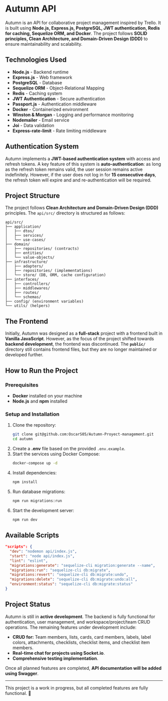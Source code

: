 # Autumn API

Autumn is an API for collaborative project management inspired by Trello. It is built using **Node.js, Express.js, PostgreSQL, JWT authentication, Redis for caching, Sequelize ORM, and Docker**. The project follows **SOLID principles, Clean Architecture, and Domain-Driven Design (DDD)** to ensure maintainability and scalability.

## Technologies Used
- **Node.js** - Backend runtime
- **Express.js** - Web framework
- **PostgreSQL** - Database
- **Sequelize ORM** - Object-Relational Mapping
- **Redis** - Caching system
- **JWT Authentication** - Secure authentication
- **Passport.js** - Authentication middleware
- **Docker** - Containerized environment
- **Winston & Morgan** - Logging and performance monitoring
- **Nodemailer** - Email service
- **Joi** - Data validation
- **Express-rate-limit** - Rate limiting middleware

## Authentication System
Autumn implements a **JWT-based authentication system** with access and refresh tokens. A key feature of this system is **auto-authentication**: as long as the refresh token remains valid, the user session remains active indefinitely. However, if the user does not log in for **15 consecutive days**, the refresh token will expire and and re-authentication will be required.

## Project Structure
The project follows **Clean Architecture and Domain-Driven Design (DDD)** principles. The `api/src/` directory is structured as follows:
```
api/src/
├── application/
│   ├── dtos/
│   ├── services/
│   └── use-cases/
├── domain/
│   ├── repositories/ (contracts)
│   ├── entities/
│   └── value-objects/
├── infrastructure/
│   ├── adapters/
│   ├── repositories/ (implementations)
│   └── store/ (DB, ORM, cache configuration)
├── interfaces/
│   ├── controllers/
│   ├── middlewares/
│   ├── routes/
│   └── schemas/
├── config/ (environment variables)
└── utils/ (helpers)
```

## The Frontend
Initially, Autumn was designed as a **full-stack** project with a frontend built in **Vanilla JavaScript**. However, as the focus of the project shifted towards **backend development**, the frontend was discontinued. The **`public/`** directory still contains frontend files, but they are no longer maintained or developed further.

## How to Run the Project
### Prerequisites
- **Docker** installed on your machine
- **Node.js** and **npm** installed

### Setup and Installation
1. Clone the repository:
   ```bash
   git clone git@github.com:OscarS05/Autumn-Proyect-management.git
   cd autumn
   ```
2. Create a **.env** file based on the provided `.env.example`.
3. Start the services using Docker Compose:
   ```bash
   docker-compose up -d
   ```
4. Install dependencies:
   ```bash
   npm install
   ```
5. Run database migrations:
   ```bash
   npm run migrations:run
   ```
6. Start the development server:
   ```bash
   npm run dev
   ```

## Available Scripts
```json
"scripts": {
  "dev": "nodemon api/index.js",
  "start": "node api/index.js",
  "lint": "eslint",
  "migrations:generate": "sequelize-cli migration:generate --name",
  "migrations:run": "sequelize-cli db:migrate",
  "migrations:revert": "sequelize-cli db:migrate:undo",
  "migrations:delete": "sequelize-cli db:migrate:undo:all",
  "environment:status": "sequelize-cli db:migrate:status"
}
```

## Project Status
Autumn is still in **active development**. The backend is fully functional for authentication, user management, and workspace/project/team CRUD operations. The remaining features under development include:

- **CRUD for:** Team members, lists, cards, card members, labels, label colors, attachments, checklists, checklist items, and checklist item members.
- **Real-time chat for projects using Socket.io**.
- **Comprehensive testing implementation**.

Once all planned features are completed, **API documentation will be added using Swagger**.

---
This project is a work in progress, but all completed features are fully functional. 🚀
